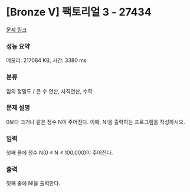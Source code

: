 # [Bronze V] 팩토리얼 3 - 27434 

[문제 링크](https://www.acmicpc.net/problem/27434) 

### 성능 요약

메모리: 217084 KB, 시간: 3380 ms

### 분류

임의 정밀도 / 큰 수 연산, 사칙연산, 수학

### 문제 설명

<p>0보다 크거나 같은 정수 N이 주어진다. 이때, N!을 출력하는 프로그램을 작성하시오.</p>

### 입력 

 <p>첫째 줄에 정수 N(0 ≤ N ≤ 100,000)이 주어진다.</p>

### 출력 

 <p>첫째 줄에 N!을 출력한다.</p>

